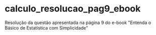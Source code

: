 # calculo_resolucao_pag9_ebook
Resolução da questão apresentada na página 9 do e-book "Entenda o Básico de Estatística com Simplicidade"
